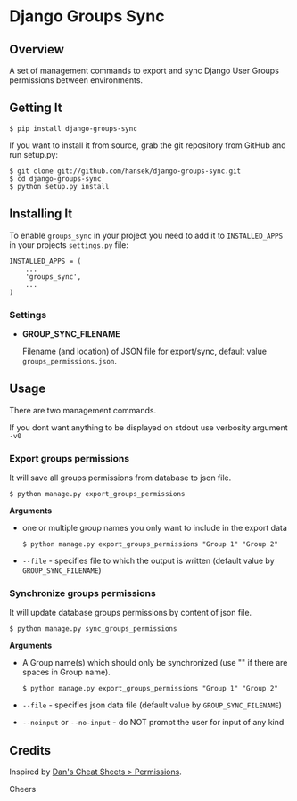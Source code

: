 # Django Groups Sync


## Overview

A set of management commands to export and sync Django User Groups permissions between environments.


## Getting It

```
$ pip install django-groups-sync
```

If you want to install it from source, grab the git repository from GitHub and run setup.py:

```
$ git clone git://github.com/hansek/django-groups-sync.git
$ cd django-groups-sync
$ python setup.py install
```

## Installing It

To enable `groups_sync` in your project you need to add it to `INSTALLED_APPS` in your projects
`settings.py` file:

```
INSTALLED_APPS = (
    ...
    'groups_sync',
    ...
)
```

### Settings

* **GROUP_SYNC_FILENAME**

  Filename (and location) of JSON file for export/sync, default value `groups_permissions.json`.


## Usage

There are two management commands.

If you dont want anything to be displayed on stdout use verbosity argument `-v0`

### Export groups permissions

It will save all groups permissions from database to json file. 

```
$ python manage.py export_groups_permissions
```

**Arguments**

   * one or multiple group names you only want to include in the export data

         $ python manage.py export_groups_permissions "Group 1" "Group 2"

   * `--file` - specifies file to which the output is written (default value by `GROUP_SYNC_FILENAME`)


### Synchronize groups permissions

It will update database groups permissions by content of json file.

```
$ python manage.py sync_groups_permissions
```

**Arguments**

   * A Group name(s) which should only be synchronized (use "" if there are spaces in Group name).

         $ python manage.py export_groups_permissions "Group 1" "Group 2"

   * `--file` - specifies json data file (default value by `GROUP_SYNC_FILENAME`)

   * `--noinput` or `--no-input` - do NOT prompt the user for input of any kind


## Credits

Inspired by [Dan's Cheat Sheets > Permissions](https://cheat.readthedocs.io/en/latest/django/permissions.html).


Cheers 